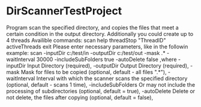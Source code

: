 # DirScannerTestProject
Program scan the specified directory, and copies the files that meet a certain condition in the output directory. Additionally you could create up to 4 threads
Availible commands:
	scan
	help
	threadStop	"ThreadID"
 	activeThreads
 	exit
Please enter necessary parameters, like in the followin example:
scan -inputDir c:/test/in -outputDir c:/test/out -mask .* -waitInterval 30000 -includeSubFolders true -autoDelete false
,where
	      -inputDir             Input Directory (required),
        -outputDir            Output Directory (required),
	      -mask                 Mask for files to be copied (optional, default - all files ".*"),
        -waitInterval         Interval with which the scanner scans the specified directory (optional, default - scans 1 time),
        -includeSubFolders    Or may not include the processing of subdirectories (optional, default = true),
        -autoDelete           Delete or not delete, the files after copying (optional, default = false),
